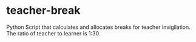 # teacher-break
Python Script that calculates and allocates breaks for teacher invigilation. The ratio of teacher to learner is 1:30. 
